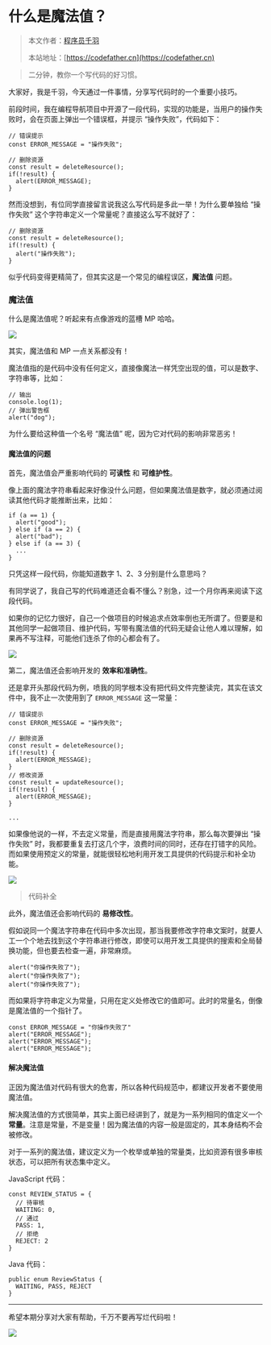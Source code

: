 # 什么是魔法值？

> 本文作者：[程序员千羽](https://yuyuanweb.feishu.cn/wiki/Abldw5WkjidySxkKxU2cQdAtnah)
>
> 本站地址：[https://codefather.cn](https://codefather.cn)

> 二分钟，教你一个写代码的好习惯。

大家好，我是千羽，今天通过一件事情，分享写代码时的一个重要小技巧。

前段时间，我在编程导航项目中开源了一段代码，实现的功能是，当用户的操作失败时，会在页面上弹出一个错误框，并提示 “操作失败”，代码如下：

```
// 错误提示
const ERROR_MESSAGE = "操作失败";

// 删除资源
const result = deleteResource(); 
if(!result) {
  alert(ERROR_MESSAGE);
}
```

然而没想到，有位同学直接留言说我这么写代码是多此一举！为什么要单独给 “操作失败” 这个字符串定义一个常量呢？直接这么写不就好了：

```
// 删除资源
const result = deleteResource(); 
if(!result) {
  alert("操作失败");
}
```

似乎代码变得更精简了，但其实这是一个常见的编程误区，**魔法值** 问题。

### 魔法值

什么是魔法值呢？听起来有点像游戏的蓝槽 MP 哈哈。

![](https://pic.yupi.icu/5563/202311071356325.jpeg)

其实，魔法值和 MP 一点关系都没有！

魔法值指的是代码中没有任何定义，直接像魔法一样凭空出现的值，可以是数字、字符串等，比如：

```
// 输出
console.log(1);
// 弹出警告框
alert("dog");
```

为什么要给这种值一个名号 “魔法值” 呢，因为它对代码的影响非常恶劣！

#### 魔法值的问题

首先，魔法值会严重影响代码的 **可读性** 和 **可维护性**。

像上面的魔法字符串看起来好像没什么问题，但如果魔法值是数字，就必须通过阅读其他代码才能推断出来，比如：

```
if (a == 1) {
  alert("good");
} else if (a == 2) {
  alert("bad");
} else if (a == 3) {
  ...
}
```

只凭这样一段代码，你能知道数字 1、2、3 分别是什么意思吗？

有同学说了，我自己写的代码难道还会看不懂么？别急，过一个月你再来阅读下这段代码。

如果你的记忆力很好，自己一个做项目的时候追求点效率倒也无所谓了。但要是和其他同学一起做项目、维护代码，写带有魔法值的代码无疑会让他人难以理解，如果再不写注释，可能他们连杀了你的心都会有了。

![](https://pic.yupi.icu/5563/202311071356317.jpeg)

第二，魔法值还会影响开发的 **效率和准确性**。

还是拿开头那段代码为例，喷我的同学根本没有把代码文件完整读完，其实在该文件中，我不止一次使用到了 `ERROR_MESSAGE` 这一常量：

```
// 错误提示
const ERROR_MESSAGE = "操作失败";

// 删除资源
const result = deleteResource(); 
if(!result) {
  alert(ERROR_MESSAGE);
}
// 修改资源
const result = updateResource(); 
if(!result) {
  alert(ERROR_MESSAGE);
}

...
```

如果像他说的一样，不去定义常量，而是直接用魔法字符串，那么每次要弹出 “操作失败” 时，我都要重复去打这几个字，浪费时间的同时，还存在打错字的风险。而如果使用预定义的常量，就能很轻松地利用开发工具提供的代码提示和补全功能。

![](https://pic.yupi.icu/5563/202311071356477.png)

> 代码补全

此外，魔法值还会影响代码的 **易修改性**。

假如说同一个魔法字符串在代码中多次出现，那当我要修改字符串文案时，就要人工一个个地去找到这个字符串进行修改，即使可以用开发工具提供的搜索和全局替换功能，但也要去检查一遍，非常麻烦。

```
alert("你操作失败了");
alert("你操作失败了");
alert("你操作失败了");
```

而如果将字符串定义为常量，只用在定义处修改它的值即可。此时的常量名，倒像是魔法值的一个指针了。

```
const ERROR_MESSAGE = "你操作失败了"
alert("ERROR_MESSAGE");
alert("ERROR_MESSAGE");
alert("ERROR_MESSAGE");
```

#### 解决魔法值

正因为魔法值对代码有很大的危害，所以各种代码规范中，都建议开发者不要使用魔法值。

解决魔法值的方式很简单，其实上面已经讲到了，就是为一系列相同的值定义一个 **常量**。注意是常量，不是变量！因为魔法值的内容一般是固定的，其本身结构不会被修改。

对于一系列的魔法值，建议定义为一个枚举或单独的常量类，比如资源有很多审核状态，可以把所有状态集中定义。

JavaScript 代码：

```
const REVIEW_STATUS = {
  // 待审核
  WAITING: 0,
  // 通过
  PASS: 1,
  // 拒绝
  REJECT: 2
}
```

Java 代码：

```
public enum ReviewStatus {
  WAITING, PASS, REJECT
}
```



------

希望本期分享对大家有帮助，千万不要再写烂代码啦！

![](https://pic.yupi.icu/5563/202311071356614.png)